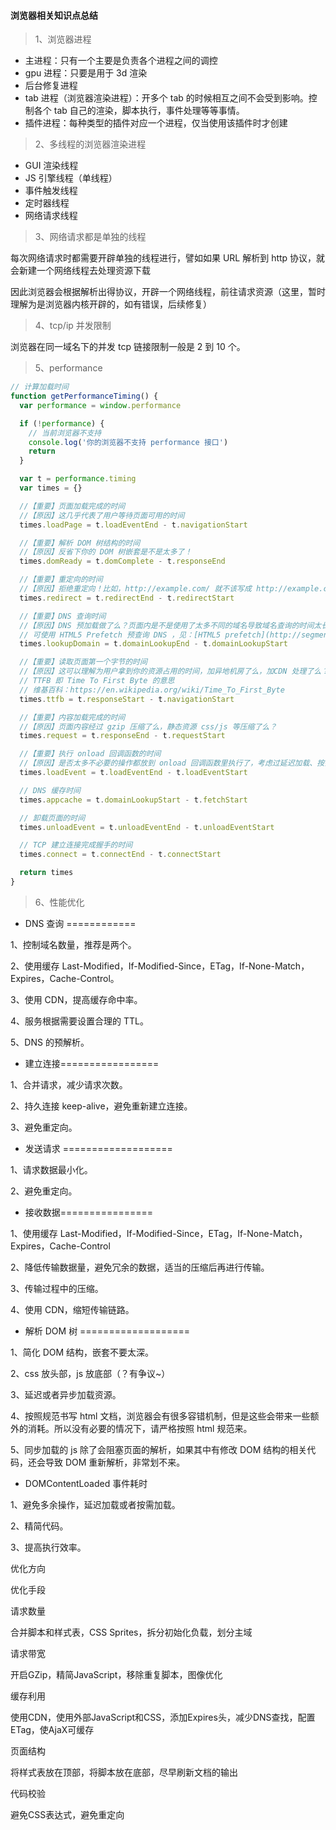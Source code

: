 #### 浏览器相关知识点总结

> 1、浏览器进程

* 主进程：只有一个主要是负责各个进程之间的调控
* gpu 进程：只要是用于 3d 渲染
* 后台修复进程
* tab 进程（浏览器渲染进程）：开多个 tab 的时候相互之间不会受到影响。控制各个 tab 自己的渲染，脚本执行，事件处理等等事情。
* 插件进程：每种类型的插件对应一个进程，仅当使用该插件时才创建

> 2、多线程的浏览器渲染进程

* GUI 渲染线程
* JS 引擎线程（单线程）
* 事件触发线程
* 定时器线程
* 网络请求线程

> 3、网络请求都是单独的线程

每次网络请求时都需要开辟单独的线程进行，譬如如果 URL 解析到 http 协议，就会新建一个网络线程去处理资源下载

因此浏览器会根据解析出得协议，开辟一个网络线程，前往请求资源（这里，暂时理解为是浏览器内核开辟的，如有错误，后续修复）

> 4、tcp/ip 并发限制

浏览器在同一域名下的并发 tcp 链接限制一般是 2 到 10 个。

> 5、performance

```js
// 计算加载时间
function getPerformanceTiming() {
  var performance = window.performance

  if (!performance) {
    // 当前浏览器不支持
    console.log('你的浏览器不支持 performance 接口')
    return
  }

  var t = performance.timing
  var times = {}

  //【重要】页面加载完成的时间
  //【原因】这几乎代表了用户等待页面可用的时间
  times.loadPage = t.loadEventEnd - t.navigationStart

  //【重要】解析 DOM 树结构的时间
  //【原因】反省下你的 DOM 树嵌套是不是太多了！
  times.domReady = t.domComplete - t.responseEnd

  //【重要】重定向的时间
  //【原因】拒绝重定向！比如，http://example.com/ 就不该写成 http://example.com
  times.redirect = t.redirectEnd - t.redirectStart

  //【重要】DNS 查询时间
  //【原因】DNS 预加载做了么？页面内是不是使用了太多不同的域名导致域名查询的时间太长？
  // 可使用 HTML5 Prefetch 预查询 DNS ，见：[HTML5 prefetch](http://segmentfault.com/a/1190000000633364)
  times.lookupDomain = t.domainLookupEnd - t.domainLookupStart

  //【重要】读取页面第一个字节的时间
  //【原因】这可以理解为用户拿到你的资源占用的时间，加异地机房了么，加CDN 处理了么？加带宽了么？加 CPU 运算速度了么？
  // TTFB 即 Time To First Byte 的意思
  // 维基百科：https://en.wikipedia.org/wiki/Time_To_First_Byte
  times.ttfb = t.responseStart - t.navigationStart

  //【重要】内容加载完成的时间
  //【原因】页面内容经过 gzip 压缩了么，静态资源 css/js 等压缩了么？
  times.request = t.responseEnd - t.requestStart

  //【重要】执行 onload 回调函数的时间
  //【原因】是否太多不必要的操作都放到 onload 回调函数里执行了，考虑过延迟加载、按需加载的策略么？
  times.loadEvent = t.loadEventEnd - t.loadEventStart

  // DNS 缓存时间
  times.appcache = t.domainLookupStart - t.fetchStart

  // 卸载页面的时间
  times.unloadEvent = t.unloadEventEnd - t.unloadEventStart

  // TCP 建立连接完成握手的时间
  times.connect = t.connectEnd - t.connectStart

  return times
}
```

> 6、性能优化

* DNS 查询 ============

1、控制域名数量，推荐是两个。

2、使用缓存 Last-Modified，If-Modified-Since，ETag，If-None-Match，Expires，Cache-Control。

3、使用 CDN，提高缓存命中率。

4、服务根据需要设置合理的 TTL。

5、DNS 的预解析。

* 建立连接=================

1、合并请求，减少请求次数。

2、持久连接 keep-alive，避免重新建立连接。

3、避免重定向。

* 发送请求 ===================

1、请求数据最小化。

2、避免重定向。

* 接收数据================

1、使用缓存 Last-Modified，If-Modified-Since，ETag，If-None-Match，Expires，Cache-Control

2、降低传输数据量，避免冗余的数据，适当的压缩后再进行传输。

3、传输过程中的压缩。

4、使用 CDN，缩短传输链路。

* 解析 DOM 树 ===================

1、简化 DOM 结构，嵌套不要太深。

2、css 放头部，js 放底部（？有争议~）

3、延迟或者异步加载资源。

4、按照规范书写 html 文档，浏览器会有很多容错机制，但是这些会带来一些额外的消耗。所以没有必要的情况下，请严格按照 html 规范来。

5、同步加载的 js 除了会阻塞页面的解析，如果其中有修改 DOM 结构的相关代码，还会导致 DOM 重新解析，非常划不来。

* DOMContentLoaded 事件耗时

1、避免多余操作，延迟加载或者按需加载。

2、精简代码。

3、提高执行效率。



优化方向

优化手段

请求数量

合并脚本和样式表，CSS Sprites，拆分初始化负载，划分主域

请求带宽

开启GZip，精简JavaScript，移除重复脚本，图像优化

缓存利用

使用CDN，使用外部JavaScript和CSS，添加Expires头，减少DNS查找，配置ETag，使AjaX可缓存

页面结构

将样式表放在顶部，将脚本放在底部，尽早刷新文档的输出

代码校验

避免CSS表达式，避免重定向
